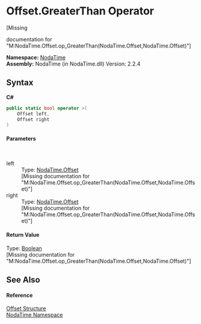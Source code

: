 # Offset.GreaterThan Operator 
 

\[Missing <summary> documentation for "M:NodaTime.Offset.op_GreaterThan(NodaTime.Offset,NodaTime.Offset)"\]

**Namespace:**&nbsp;<a href="N_NodaTime">NodaTime</a><br />**Assembly:**&nbsp;NodaTime (in NodaTime.dll) Version: 2.2.4

## Syntax

**C#**<br />
``` C#
public static bool operator >(
	Offset left,
	Offset right
)
```


#### Parameters
&nbsp;<dl><dt>left</dt><dd>Type: <a href="T_NodaTime_Offset">NodaTime.Offset</a><br />\[Missing <param name="left"/> documentation for "M:NodaTime.Offset.op_GreaterThan(NodaTime.Offset,NodaTime.Offset)"\]</dd><dt>right</dt><dd>Type: <a href="T_NodaTime_Offset">NodaTime.Offset</a><br />\[Missing <param name="right"/> documentation for "M:NodaTime.Offset.op_GreaterThan(NodaTime.Offset,NodaTime.Offset)"\]</dd></dl>

#### Return Value
Type: <a href="http://msdn2.microsoft.com/en-us/library/a28wyd50" target="_blank">Boolean</a><br />\[Missing <returns> documentation for "M:NodaTime.Offset.op_GreaterThan(NodaTime.Offset,NodaTime.Offset)"\]

## See Also


#### Reference
<a href="T_NodaTime_Offset">Offset Structure</a><br /><a href="N_NodaTime">NodaTime Namespace</a><br />